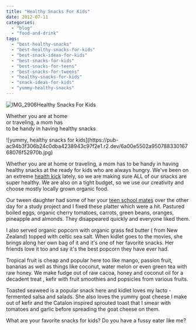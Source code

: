 ```yaml
---
title: "Healthy Snacks For Kids"
date: 2012-07-11
categories: 
  - "blog"
  - "food-and-drink"
tags: 
  - "best-healthy-snacks"
  - "best-healthy-snacks-for-kids"
  - "best-snack-ideas-for-kids"
  - "best-snacks-for-kids"
  - "best-snacks-for-teens"
  - "best-snacks-for-tweens"
  - "healthy-snacks-for-kids"
  - "snack-ideas-for-kids"
  - "yummy-healthy-snacks"
---
```


![IMG_2906](https://pub-ac94b3f306b24c0dba4238943c97f2e1.r2.dev/6a00e5502a95078833017742e27a46970d.jpg)Healthy Snacks For Kids

Whether you are at home  
or traveling, a mom has  
to be handy in having healthy snacks

<!--more--> ![yummy, healthy snacks for kids](https://pub-ac94b3f306b24c0dba4238943c97f2e1.r2.dev/6a00e5502a95078833016768076f52970b.jpg)  
  
Whether you are at home or traveling, a mom has to be handy in having healthy snacks at the ready for kids who are always hungry. We've been on an extreme [health kick](http://soultravelers3new.local/2012/04/health-organic-raw-foods-and-travel.html "healthy organic food") lately, so we are making sure ALL of our snacks are super healthy. We are also on a tight budget, so we use our creativity and choose mostly locally grown organic food.  
  
Our tween daughter had some of her your [teen school mates](http://soultravelers3new.local/2012/06/why-learn-mandarin-in-tropical-asia-penang.html "Mandarin school in Asia") over the other day for a study project and I fixed these platter which were a hit. Pastured boiled eggs, organic cherry tomatoes, carrots, green beans, oranges, pineapple and almonds. They disappeared quickly and everyone liked them.  
  
I also served organic popcorn with organic grass fed butter ( from New Zealand) topped with celtic sea salt. When kidlet goes to the movies, she brings along her own bag of it and it's one of her favorite snacks. Her friends love it too and say it's the best popcorn they have ever had.  
  
Tropical fruit is cheap and popular here too like mango, passion fruit, bananas as well as things like coconut, water melon or even green tea with raw honey. We make fudge out of raw cacoa, honey and coconut oil for a decadent treat , kefir with fruit smoothies and popsicles from various fruits.  
  
Toasted seaweed is a popular snack here and kidlet loves my lacto -fermented salsa and salads. She also loves the yummy goat cheese I make out of kefir and the Catalon inspired sprouted toast that I smear with tomatoes and garlic before spreading the goat cheese on them.  
  
What are your favorite snacks for kids? Do you have a fussy eater like me?
